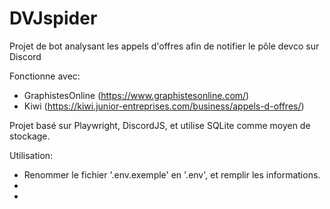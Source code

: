 # DVJspider
Projet de bot analysant les appels d'offres afin de notifier le pôle devco sur Discord

Fonctionne avec:
- GraphistesOnline (https://www.graphistesonline.com/)
- Kiwi (https://kiwi.junior-entreprises.com/business/appels-d-offres/)

Projet basé sur Playwright, DiscordJS, et utilise SQLite comme moyen de stockage.


Utilisation:
- Renommer le fichier '.env.exemple' en '.env', et remplir les informations.
- <npm install>
- <node index.js>
